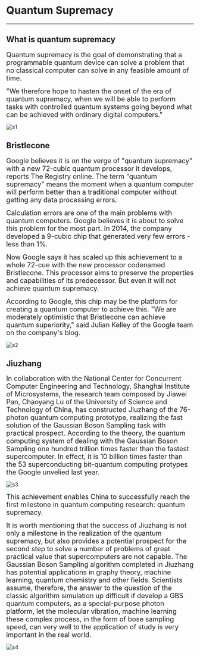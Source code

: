 # Quantum Supremacy
---
## What is quantum supremacy
<font size = 4> Quantum supremacy is the goal of demonstrating that a programmable quantum device can solve a problem that no classical computer can solve in any feasible amount of time. </font> 

<font size=4>"We therefore hope to hasten the onset of the era of quantum supremacy, when we will be able to perform tasks with controlled quantum systems going beyond what can be achieved with ordinary digital computers." </font>

<img :src="$withBase('/s1.png')" alt="s1">

## Bristlecone
<font size = 4> Google believes it is on the verge of "quantum supremacy" with a new 72-cubic quantum processor it develops, reports The Registry online. The term "quantum supremacy" means the moment when a quantum computer will perform better than a traditional computer without getting any data processing errors. </font>

<font size = 4> Calculation errors are one of the main problems with quantum computers. Google believes it is about to solve this problem for the most part. In 2014, the company developed a 9-cubic chip that generated very few errors - less than 1%. </font>

<font size = 4> Now Google says it has scaled up this achievement to a whole 72-cue with the new processor codenamed Bristlecone. This processor aims to preserve the properties and capabilities of its predecessor. But even it will not achieve quantum supremacy.</font>

<font size= 4>According to Google, this chip may be the platform for creating a quantum computer to achieve this. "We are moderately optimistic that Bristlecone can achieve quantum superiority," said Julian Kelley of the Google team on the company's blog.</font>

<img :src="$withBase('/s2.png')" alt="s2">

## Jiuzhang
<font size = 4> In collaboration with the National Center for Concurrent Computer Engineering and Technology, Shanghai Institute of Microsystems, the research team composed by Jiawei Pan, Chaoyang Lu of the University of Science and Technology of China, has constructed Jiuzhang of the 76-photon quantum computing prototype, realizing the fast solution of the Gaussian Boson Sampling task with practical prospect. According to the theory, the quantum computing system of dealing with the Gaussian Boson Sampling one hundred trillion times faster than the fastest supercomputer. In effect, it is 10 billion times faster than the 53 superconducting bit-quantum computing protypes the Google unvelied last year.</font>

<img :src="$withBase('/s3.png')" alt="s3">

<font size = 4>This achievement enables China to successfully reach the first milestone in quantum computing research: quantum supremacy. </font>

<font size = 4> It is worth mentioning that the success of Jiuzhang is not only a milestone in the realization of the quantum supremacy, but also provides a potential prospect for the second step to solve a number of problems of great practical value that supercomputers are not capable. The Gaussian Boson Sampling algorithm completed in Jiuzhang has potential applications in graphy theory, machine learning, quantum chemistry and other fields. Scientists assume, therefore, the answer to the question of the classic algorithm simulation up difficult if develop a GBS quantum computers, as a special-purpose photon platform, let the molecular vibration, machine learning these complex process, in the form of bose sampling speed, can very well to the application of study is very important in the real world. </font>

<img :src="$withBase('/s4.png')" alt="s4">